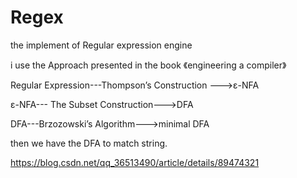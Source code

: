 # Regex
the implement of Regular expression engine



i use the Approach presented in the book 《engineering a compiler》

Regular Expression---Thompson’s Construction --->ε-NFA

ε-NFA--- The Subset Construction--->DFA

DFA---Brzozowski’s Algorithm--->minimal DFA

then we have the DFA to match string.



https://blog.csdn.net/qq_36513490/article/details/89474321
